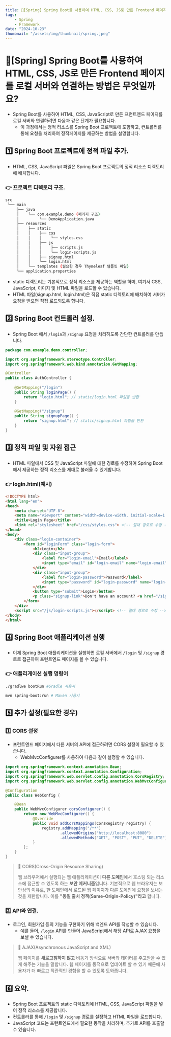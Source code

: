 ```yaml
---
title: 🍃[Spring] Spring Boot를 사용하여 HTML, CSS, JS로 만든 Frontend 페이지를 로컬 서버와 연결하는 방법은 무엇일까요?
tags:
    - Spring
    - Framework
date: "2024-10-23"
thumbnail: "/assets/img/thumbnail/spring.jpeg"
---
```


# 🍃[Spring] Spring Boot를 사용하여 HTML, CSS, JS로 만든 Frontend 페이지를 로컬 서버와 연결하는 방법은 무엇일까요?

- Spring Boot를 사용하여 HTML, CSS, JavaScript로 만든 프런트엔드 페이지를 로컬 서버와 연결하려면 다음과 같은 단계가 필요합니다.
    - 이 과정에서는 정적 리소스를 Spring Boot 프로젝트에 포함하고, 컨트롤러를 통해 요청을 처리하여 정적페이지를 제공하는 방법을 설명합니다.

## 1️⃣ Spring Boot 프로젝트에 정적 파일 추가.
- HTML, CSS, JavaScript 파일은 Spring Boot 프로젝트의 정적 리소스 디렉토리에 배치합니다.

### 👉 프로젝트 디렉토리 구조.
```bash
src
 └── main
     ├── java
     │    └── com.example.demo (패키지 구조)
     │         └── DemoApplication.java
     ├── resources
     │    ├── static
     │    │    ├── css
     │    │    │    └── styles.css
     │    │    ├── js
     │    │    │    ├── scripts.js
     │    │    │    └── login-scripts.js
     │    │    ├── signup.html
     │    │    └── login.html
     │    └── templates (필요한 경우 Thymeleaf 템플릿 파일)
     └── application.properties
```
- static 디렉토리는 기본적으로 정적 리소스를 제공하는 역할을 하며, 여기서 CSS, JavaScript, 이미지 및 HTML 파일을 로드할 수 있습니다.
- HTML 파일(signup.html, login.html)은 직접 static 디렉토리에 배치하여 서버가 요청을 받으면 직접 로드되도록 합니다.

## 2️⃣ Spring Boot 컨트롤러 설정.
- Spring Boot 에서 `/login`과 `/signup` 요청을 처리하도록 간단한 컨트롤러를 만듭니다.

```java
package com.example.demo.controller;

import org.springframework.stereotype.Controller;
import org.springframework.web.bind.annotation.GetMapping;

@Controller
public class AuthController {
    
    @GetMapping("/login")
    public String loginPage() {
        return "login.html"; // static/login.html 파일을 반환
    }
    
    @GetMapping("/signup")
    public String signupPage() {
        return "signup.html"; // static/signup.html 파일을 반환
    }
}
```

## 3️⃣ 정적 파일 및 자원 접근
- HTML 파일에서 CSS 및 JavaScript 파일에 대한 경로를 수정하여 Spring Boot에서 제공하는 정적 리소스를 제대로 불러올 수 있게합니다.

### 👉 login.html(예시)
```html
<!DOCTYPE html>
<html lang="en">
<head>
    <meta charset="UTF-8">
    <meta name="viewport" content="width=device-width, initial-scale=1.0">
    <title>Login Page</title>
    <link rel="stylesheet" href="/css/styles.css"> <!-- 절대 경로로 수정 -->
</head>
<body>
    <div class="login-container">
        <form id="loginForm" class="login-form">
            <h2>Login</h2>
            <div class="input-group">
                <label for="login-email">Email</label>
                <input type="email" id="login-email" name="login-email" required>
            </div>
            <div class="input-group">
                <label for="login-password">Password</label>
                <input type="password" id="login-password" name="login-password" required>
            </div>
            <button type="submit">Login</button>
            <p class="signup-link">Don't have an account? <a href="/signup">Sign up here</a></p> <!-- Spring Boot 경로 사용 -->
        </form>
    </div>
    <script src="/js/login-scripts.js"></script> <!-- 절대 경로로 수정 -->
</body>
</html>
```

## 4️⃣ Spring Boot 애플리케이션 실행
- 이제 Spring Boot 애플리케이션을 실행하면 로컬 서버에서 `/login` 및 `/signup` 경로로 접근하여 프런트엔드 페이지를 볼 수 있습니다.

### 👉 애플리게이션 실행 명령어
```bash
./gradlwe bootRun #Gradle 사용시
```

```bash
mvn spring-boot:run # Maven 사용시
```

## 5️⃣ 추가 설정(필요한 경우)

### 1️⃣ CORS 설정
- 프런트엔드 페이지에서 다른 서버의 API에 접근하려면 CORS 설정이 필요할 수 있습니다.
    - WebMvcConfigurer를 사용하여 다음과 같이 설정할 수 있습니다.

```java
import org.springframework.context.annotation.Bean;
import org.springframework.context.annotation.Configuration;
import org.springframework.web.servlet.config.annotation.CorsRegistry;
import org.springframework.web.servlet.config.annotation.WebMvcConfigurer;

@Configuration
public class WebConfig {

    @Bean
    public WebMvcConfigurer corsConfigurer() {
        return new WebMvcConfigurer() {
            @Override
            public void addCorsMappings(CorsRegistry registry) {
                registry.addMapping("/**")
                        .allowedOrigins("http://localhost:8080")
                        .allowedMethods("GET", "POST", "PUT", "DELETE");
            }
        };
    }
}
```

> 📝 CORS(Cross-Origin Resource Sharing)
> 
> 웹 브라우저에서 실행되는 웹 애플리케이션이 **다른 도메인**에서 호스팅 되는 리소스에 접근할 수 있도록 하는 **보안 메커니즘**입니다.
> 기본적으로 웹 브라우저는 보안상의 이유로, 한 도메인에서 로드된 웹 페이지가 다른 도메인에 요청을 보내는 것을 제한합니다.
> 이를 **"동일 출처 정책(Same-Origin-Policy)"라고** 합니다.

### 2️⃣ API와 연결.
- 로그인, 회원가입 등의 기능을 구현하기 위해 백엔드 API를 작성할 수 있습니다.
    - 예를 들어, `/login` API를 만들어 JavaScript에서 해당 API로 AJAX 요청을 보낼 수 있습니다.

> 📝 AJAX(Asynchronous JavaScript and XML)
> 
> 웹 페이지를 **새로고침하지 않고** 비동기 방식으로 서버와 데이터를 주고받을 수 있게 해주는 기술을 말합니다.
> 웹 페이지를 동적으로 업데이트 할 수 있기 때문에 사용자가 더 빠르고 직관적인 경험을 할 수 있도록 도와줍니다.

## 6️⃣ 요약.
- Spring Boot 프로젝트의 static 디렉토리에 HTML, CSS, JavaScript 파일을 넣어 정적 리소스를 제공합니다.
- 컨트롤러를 통해 `/login` 및 `/signup` 경로를 설정하고 HTML 파일을 로드합니다.
- JavaScript 코드는 프런트엔드에서 필요한 동작을 처리하며, 추가로 API를 호출할 수 있습니다.
